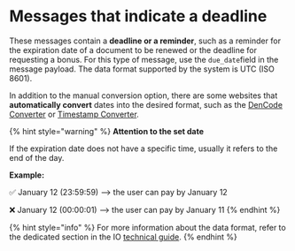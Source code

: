 # Messages that indicate a deadline

These messages contain a **deadline or a reminder**, such as a reminder for the expiration date of a document to be renewed or the deadline for requesting a bonus. For this type of message, use the `due_date`field in the message payload. The data format supported by the system is UTC (ISO 8601).

In addition to the manual conversion option, there are some websites that **automatically convert** dates into the desired format, such as the [DenCode Converter](https://dencode.com/date/iso8601) or [Timestamp Converter](https://www.timestamp-converter.com/). 

{% hint style="warning" %} **Attention to the set date**

If the expiration date does not have a specific time, usually it refers to the end of the day.

**Example:**

✅ January 12 (23:59:59) --> the user can pay by January 12

❌ January 12 (00:00:01) --> the user can pay by January 11 {% endhint %}

{% hint style="info" %} For more information about the data format, refer to the dedicated section in the IO [technical guide](https://docs.pagopa.it/io-guida-tecnica/api-e-specifiche/api-messaggi/submit-a-message-passing-the-user-fiscal_code-in-the-request-body#due_date). {% endhint %}